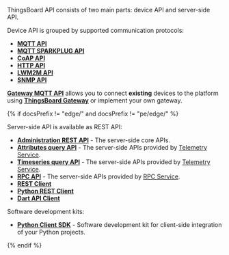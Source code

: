 
ThingsBoard API consists of two main parts: device API and server-side API.

Device API is grouped by supported communication protocols:

* [**MQTT API**](/docs/{{docsPrefix}}reference/mqtt-api)
* [**MQTT SPARKPLUG API**](/docs/{{docsPrefix}}reference/sparkplug-mqtt-api)  
* [**CoAP API**](/docs/{{docsPrefix}}reference/coap-api)
* [**HTTP API**](/docs/{{docsPrefix}}reference/http-api)
* [**LWM2M API**](/docs/{{docsPrefix}}reference/lwm2m-api)
* [**SNMP API**](/docs/{{docsPrefix}}reference/snmp-api)

[**Gateway MQTT API**](/docs/{{docsPrefix}}reference/gateway-mqtt-api) allows you to connect **existing** devices to the platform using **[ThingsBoard Gateway](/docs/iot-gateway/what-is-iot-gateway/)**
or implement your own gateway.

{% if docsPrefix != "edge/" and docsPrefix != "pe/edge/" %}

Server-side API is available as REST API:

* [**Administration REST API**](/docs/{{docsPrefix}}reference/rest-api) - The server-side core APIs.
* [**Attributes query API**](/docs/{{docsPrefix}}user-guide/attributes/#data-query-api) - The server-side APIs provided by [Telemetry Service](/docs/{{docsPrefix}}user-guide/attributes/).
* [**Timeseries query API**](/docs/{{docsPrefix}}user-guide/telemetry/#data-query-api) - The server-side APIs provided by [Telemetry Service](/docs/{{docsPrefix}}user-guide/telemetry/).
* [**RPC API**](/docs/{{docsPrefix}}user-guide/rpc/#server-side-rpc-api) - The server-side APIs provided by [RPC Service](/docs/{{docsPrefix}}user-guide/rpc/).
* [**REST Client**](/docs/{{docsPrefix}}reference/rest-client)
* [**Python REST Client**](/docs/{{docsPrefix}}reference/python-rest-client)
* [**Dart API Client**](/docs/{{docsPrefix}}reference/dart-client)

Software development kits:

* [**Python Client SDK**](/docs/{{docsPrefix}}reference/python-client-sdk) - Software development kit for client-side integration of your Python projects.

{% endif %}